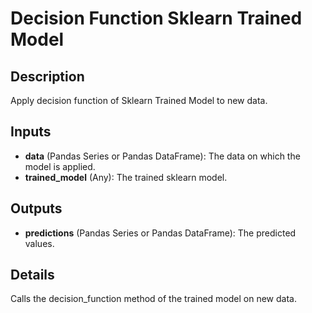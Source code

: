 # Decision Function Sklearn Trained Model

## Description
Apply decision function of Sklearn Trained Model to new data.

## Inputs
* **data** (Pandas Series or Pandas DataFrame): The data on which the model is applied.
* **trained_model** (Any): The trained sklearn model.

## Outputs
* **predictions** (Pandas Series or Pandas DataFrame): The predicted values.

## Details
Calls the decision_function method of the trained model on new data.
